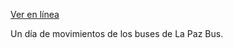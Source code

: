 [Ver en línea](https://mauforonda.github.io/espuma/)

Un día de movimientos de los buses de La Paz Bus.



